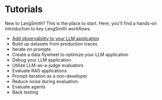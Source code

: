 # Tutorials

New to LangSmith? This is the place to start. Here, you'll find a hands-on introduction to key LangSmith workflows.

- [Add observability to your LLM application](./tutorials/observability)
- Build up datasets from production traces
- Iterate on prompts
- Create a data flywheel to optimize your LLM application
- Debug your LLM application
- Utilize LLM-as-a-judge evaluators
- Evaluate RAG applications
- Prompt iteration as a non-developer
- Reduce noise during evaluation
- Evaluate agents
- Back testing
